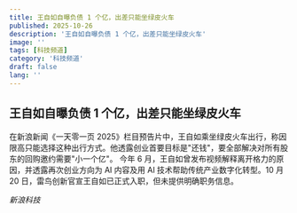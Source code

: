 ```yaml
---
title: 王自如自曝负债 1 个亿，出差只能坐绿皮火车
published: 2025-10-26
description: '王自如自曝负债 1 个亿，出差只能坐绿皮火车'
image: ''
tags: [科技频道]
category: '科技频道'
draft: false
lang: ''
---
```


## 王自如自曝负债 1 个亿，出差只能坐绿皮火车

在新浪新闻《一天零一页 2025》栏目预告片中，王自如乘坐绿皮火车出行，称因限高只能选择这种出行方式。他透露创业首要目标是"还钱"，要全部解决对所有股东的回购邀约需要"小一个亿"。
今年 6 月，王自如曾发布视频解释离开格力的原因，并透露再次创业方向为 AI 内容及用 AI 技术帮助传统产业数字化转型。10 月 20 日，雷鸟创新官宣王自如已正式入职，但未提供明确职务信息。

*新浪科技*
